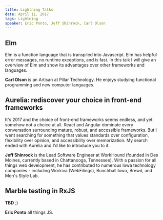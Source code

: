 ```yaml
---
title: Lightning Talks
date: April 11, 2017
tags: Lightning
speaker: Eric Ponto, Jeff Shinrock, Carl Olson
---
```


## Elm
Elm is a function language that is transpiled into Javascript.  Elm has helpful error messages, no runtime exceptions, and is fast.  In this talk I will give an overview of Elm and show its advantages over other frameworks and languages.

**Carl Olson** is an Artisan at Pillar Technology.  He enjoys studying functional programming and new computer languages.

## Aurelia: rediscover your choice in front-end frameworks
It's 2017 and the choice of front-end frameworks seems endless, and yet somehow not a choice at all. React and Angular dominate every conversation surrounding mature, robust, and accessible frameworks. But I went searching for something that values standards over configuration, flexibility over opinion, and accessibility over memorization. My search ended with Aurelia and I'd like to introduce you to it.

**Jeff Shinrock** is the Lead Software Engineer at WorkHound (founded in Des Moines, currently based in Chattanooga, Tennessee). With a passion for all things web development, he has contributed to numerous Iowa technology companies - including Workiva (WebFilings), Bunchball Iowa, Brewd, and Men's Style Lab. 


## Marble testing in RxJS
**TBD** ;)

**Eric Ponto** all things JS.

